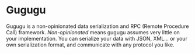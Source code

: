 # Gugugu

Gugugu is a non-opinionated data serialization and RPC (Remote Procedure Call)
framework.
*Non-opinionated* means gugugu assumes very little on your implementation.
You can serialize your data with JSON, XML... or your own serialization format,
and communicate with any protocol you like.
